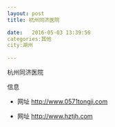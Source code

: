 ```yaml
--- 
layout: post 
title: 杭州同济医院

date:   2016-05-03 13:39:56 
categories:其他  
city:湖州
  
--- 
```

   
杭州同济医院

信息
 - 网址 http://www.0571tongji.com

 - 网址 http://www.hztjh.com


